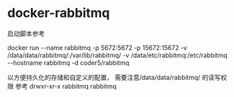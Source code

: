 # docker-rabbitmq
启动脚本参考 

docker run --name rabbitmq -p 5672:5672 -p 15672:15672   -v /data/data/rabbitmq/:/var/lib/rabbitmq/  -v /data/etc/rabbitmq:/etc/rabbitmq  --hostname rabbitmq -d coder5/rabbitmq

以方便持久化的存储和自定义的配置，
需要注意/data/data/rabbitmq/ 的读写权限
参考 drwxr-xr-x   rabbitmq rabbitmq 
